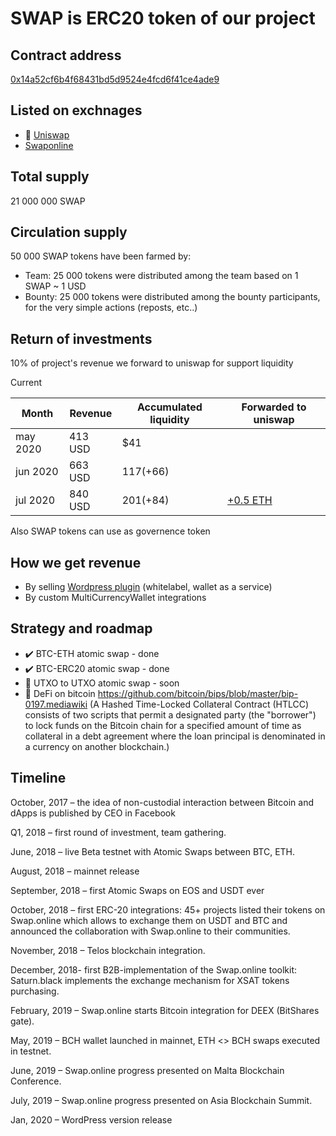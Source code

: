 # SWAP is ERC20 token of our project

## Contract address

[0x14a52cf6b4f68431bd5d9524e4fcd6f41ce4ade9](https://etherscan.io/address/0x14a52cf6b4f68431bd5d9524e4fcd6f41ce4ade9)

## Listed on exchnages

- 🦄 [Uniswap](https://app.uniswap.org/#/swap?outputCurrency=0x14a52cf6b4f68431bd5d9524e4fcd6f41ce4ade9)
- [Swaponline](https://swaponline.io/#/exchange/btc-to-swap)


## Total supply

21 000 000 SWAP


## Сirculation supply

50 000 SWAP tokens have been farmed by:

- Team: 25 000 tokens were distributed among the team based on 1 SWAP ~ 1 USD
- Bounty: 25 000 tokens were distributed among the bounty participants, for the very simple actions (reposts, etc..)


## Return of investments

10% of project's revenue we forward to uniswap for support liquidity

Current

| Month   | Revenue | Accumulated liquidity | Forwarded to uniswap
| ------  | ------- | ----------------- | --------
| may 2020 | 413 USD | $41 | 
| jun 2020 | 663 USD | $117 (+$66) |
| jul 2020 | 840 USD | $201 (+$84) | [+0.5 ETH](https://etherscan.io/tx/0xb5708aa91cd181b45aafc3fb92bdeea970a4359110a10f3fde6a4b42e0cabd14) |

Also SWAP tokens can use as governence token

## How we get revenue

- By selling [Wordpress plugin](https://codecanyon.net/item/multicurrency-crypto-wallet-and-exchange-widgets-for-wordpress/23532064) (whitelabel, wallet as a service)
- By custom MultiCurrencyWallet integrations


## Strategy and roadmap

- ✔️ BTC-ETH atomic swap - done
- ✔️ BTC-ERC20 atomic swap - done
- 👷 UTXO to UTXO atomic swap - soon
- 👷 DeFi on bitcoin https://github.com/bitcoin/bips/blob/master/bip-0197.mediawiki
  (A Hashed Time-Locked Collateral Contract (HTLCC) consists of two scripts that permit a designated party (the "borrower") to lock funds on the Bitcoin chain for a specified amount of time as collateral in a debt agreement where the loan principal is denominated in a currency on another blockchain.)

## Timeline

October, 2017 – the idea of non-custodial interaction between Bitcoin and dApps is published by CEO in Facebook

Q1, 2018 – first round of investment, team gathering.

June, 2018 – live Beta testnet with Atomic Swaps between BTC, ETH.

August, 2018 – mainnet release

September, 2018 – first Atomic Swaps on EOS and USDT ever

October, 2018 – first ERC-20 integrations: 45+ projects listed their tokens on Swap.online which allows to exchange them on USDT and BTC and announced the collaboration with Swap.online to their communities.

November, 2018 – Telos blockchain integration.

December, 2018- first B2B-implementation of the Swap.online toolkit: Saturn.black implements the exchange mechanism for XSAT tokens purchasing.

February, 2019 – Swap.online starts Bitcoin integration for DEEX (BitShares gate).

May, 2019 – BCH wallet launched in mainnet, ETH <> BCH swaps executed in testnet.

June, 2019 – Swap.online progress presented on Malta Blockchain Conference.

July, 2019 –  Swap.online progress presented on Asia Blockchain Summit.

Jan, 2020 – WordPress version release
